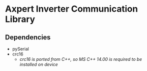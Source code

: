 # Axpert Inverter Communication Library

## Dependencies

- pySerial
- crc16
  - _crc16 is ported from C++, so MS C++ 14.00 is required to be installed on device_
